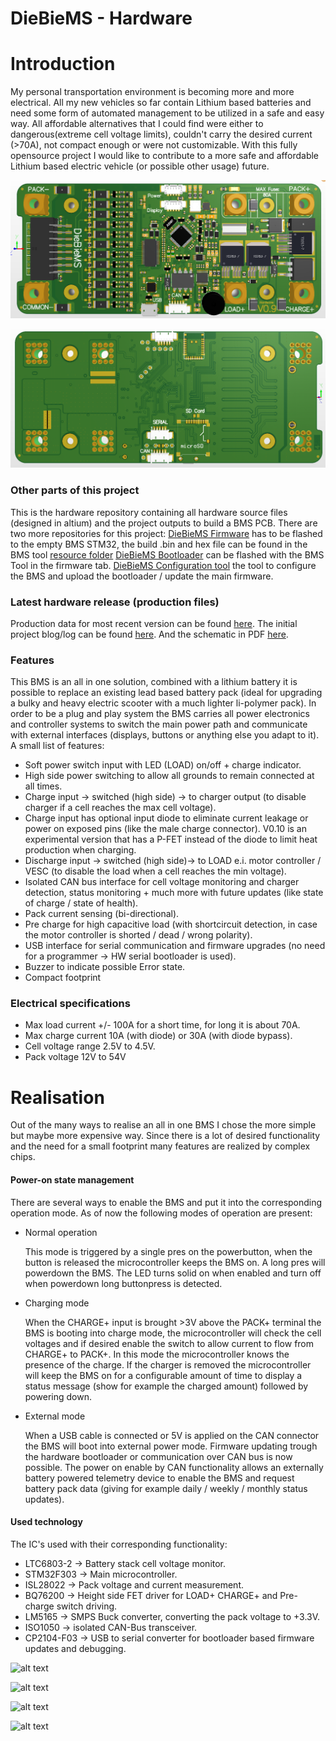 DieBieMS - Hardware
===
# Introduction
My personal transportation environment is becoming more and more electrical. All my new vehicles so far contain Lithium based batteries and need some form of automated management to be utilized in a safe and easy way. All affordable alternatives that I could find were either to dangerous(extreme cell voltage limits), couldn't carry the desired current (>70A), not compact enough or were not customizable. With this fully opensource project I would like to contribute to a more safe and affordable Lithium based electric vehicle (or possible other usage) future.

![alt text](Binaries/Images/DieBieMSV0_4TOP.png "DieBieMS V0.4 TopView")

![alt text](Binaries/Images/DieBieMSV0_4BOTTOM.png "DieBieMS V0.4 BottomView")

### Other parts of this project
This is the hardware repository containing all hardware source files (designed in altium) and the project outputs to build a BMS PCB. There are two more repositories for this project:
[DieBieMS Firmware](https://github.com/DieBieEngineering/DieBieMS-Firmware) has to be flashed to the empty BMS STM32, the build .bin and hex file can be found in the BMS tool [resource folder](https://github.com/DieBieEngineering/DieBieMS-Tool/tree/master/res/firmwares)
[DieBieMS Bootloader](https://github.com/DieBieEngineering/DieBieMS-Bootloader) can be flashed with the BMS Tool in the firmware tab.
[DieBieMS Configuration tool](https://github.com/DieBieEngineering/DieBieMS-Tool) the tool to configure the BMS and upload the bootloader / update the main firmware.

### Latest hardware release (production files)
Production data for most recent version can be found [here](Project%20Outputs%20for%20DB10005_DieBieMS). The initial project blog/log can be found [here](http://www.electric-skateboard.builders/t/diy-6s-to-12s-bms-with-can/2639). And the schematic in PDF [here](Project%20Outputs%20for%20DB10005_DieBieMS/DB10005_DieBieMS.PDF).

### Features
This BMS is an all in one solution, combined with a lithium battery it is possible to replace an existing lead based battery pack (ideal for upgrading a bulky and heavy electric scooter with a much lighter li-polymer pack). In order to be a plug and play system the BMS carries all power electronics and controller systems to switch the main power path and communicate with external interfaces (displays, buttons or anything else you adapt to it). A small list of features:

* Soft power switch input with LED (LOAD) on/off + charge indicator.
* High side power switching to allow all grounds to remain connected at all times.
* Charge input -> switched (high side) -> to charger output (to disable charger if a cell reaches the max cell voltage).
* Charge input has optional input diode to eliminate current leakage or power on exposed pins (like the male charge connector). V0.10 is an experimental version that has a P-FET instead of the diode to limit heat production when charging.
* Discharge input -> switched (high side)-> to LOAD e.i. motor controller / VESC (to disable the load when a cell reaches the min voltage).
* Isolated CAN bus interface for cell voltage monitoring and charger detection, status monitoring + much more with future updates (like state of charge / state of health).
* Pack current sensing (bi-directional).
* Pre charge for high capacitive load (with shortcircuit detection, in case the motor controller is shorted / dead / wrong polarity).
* USB interface for serial communication and firmware upgrades (no need for a programmer -> HW serial bootloader is used).
* Buzzer to indicate possible Error state.
* Compact footprint

### Electrical specifications
* Max load current +/- 100A for a short time, for long it is about 70A.
* Max charge current 10A (with diode) or 30A (with diode bypass).
* Cell voltage range 2.5V to 4.5V.
* Pack voltage 12V to 54V

# Realisation
Out of the many ways to realise an all in one BMS I chose the more simple but maybe more expensive way. Since there is a lot of desired functionality and the need for a small footprint many features are realized by complex chips.

#### Power-on state management
There are several ways to enable the BMS and put it into the corresponding operation mode. As of now the following modes of operation are present:
* Normal operation

   This mode is triggered by a single pres on the powerbutton, when the button is released the microcontroller keeps the BMS on. A long pres will powerdown the BMS. The LED turns solid on when enabled and turn off when powerdown long buttonpress is detected.
* Charging mode

   When the CHARGE+ input is brought >3V above the PACK+ terminal the BMS is booting into charge mode, the microcontroller will check the cell voltages and if desired enable the switch to allow current to flow from CHARGE+ to PACK+. In this mode the microcontroller knows the presence of the charge. If the charger is removed the microcontroller will keep the BMS on for a configurable amount of time to display a status message (show for example the charged amount) followed by powering down.
* External mode

   When a USB cable is connected or 5V is applied on the CAN connector the BMS will boot into external power mode. Firmware updating trough the hardware bootloader or communication over CAN bus is now possible. The power on enable by CAN functionality allows an externally battery powered telemetry device to enable the BMS and request battery pack data (giving for example daily / weekly / monthly status updates).

#### Used technology
The IC's used with their corresponding functionality:
* LTC6803-2 -> Battery stack cell voltage monitor.
* STM32F303 -> Main microcontroller.
* ISL28022 -> Pack voltage and current measurement.
* BQ76200 -> Height side FET driver for LOAD+ CHARGE+ and Pre-charge switch driving.
* LM5165 -> SMPS Buck converter, converting the pack voltage to +3.3V.
* ISO1050 -> isolated CAN-Bus transceiver.
* CP2104-F03 -> USB to serial converter for bootloader based firmware updates and debugging.

![alt text](Binaries/Images/DieBieMSV0_3_01.jpg "DieBieMS V0.3 Overview")

![alt text](Binaries/Images/DieBieMSV0_3_02.jpg "DieBieMS V0.3 BottomView")

![alt text](Binaries/Images/DieBieMSV0_3_03.jpg "DieBieMS V0.3 Balance resistors")

![alt text](Binaries/Images/DieBieMSV0_3_04.jpg "DieBieMS V0.3 Celltap connector")
